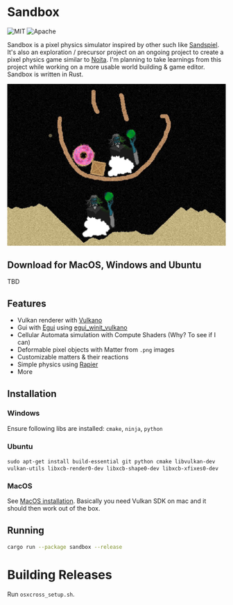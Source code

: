 # Sandbox
![MIT](https://img.shields.io/badge/license-MIT-blue.svg)
![Apache](https://img.shields.io/badge/license-Apache-blue.svg)

Sandbox is a pixel physics simulator inspired by other such like [Sandspiel](https://github.com/MaxBittker/sandspiel).
It's also an exploration / precursor project on an ongoing project to create a pixel physics game similar to [Noita](https://noitagame.com/).
I'm planning to take learnings from this project while working on a more usable world building & game editor.
Sandbox is written in Rust.

![Screenhot](img/screenshot.jpg)

## Download for MacOS, Windows and Ubuntu
TBD

## Features
- Vulkan renderer with [Vulkano](https://github.com/vulkano-rs/vulkano)
- Gui with [Egui](https://github.com/emilk/egui) using [egui_winit_vulkano](https://github.com/hakolao/egui_winit_vulkano)
- Cellular Automata simulation with Compute Shaders (Why? To see if I can)
- Deformable pixel objects with Matter from `.png` images
- Customizable matters & their reactions
- Simple physics using [Rapier](https://rapier.rs/)
- More

## Installation

### Windows
Ensure following libs are installed: `cmake`, `ninja`, `python` 

### Ubuntu
```
sudo apt-get install build-essential git python cmake libvulkan-dev vulkan-utils libxcb-render0-dev libxcb-shape0-dev libxcb-xfixes0-dev
```

### MacOS
See [MacOS installation](https://github.com/vulkano-rs/vulkano). Basically you need Vulkan SDK on mac and it should then work out of the box.

## Running
```sh
cargo run --package sandbox --release
```

# Building Releases
Run `osxcross_setup.sh`.